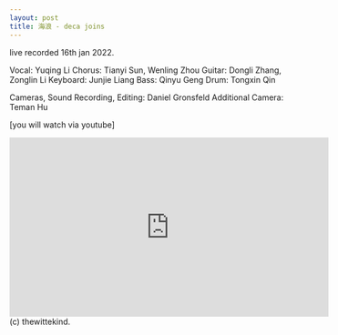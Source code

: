 ```yaml
---
layout: post
title: 海浪 - deca joins
---
```


live recorded 16th jan 2022.

Vocal: Yuqing Li
Chorus: Tianyi Sun, Wenling Zhou
Guitar: Dongli Zhang, Zonglin Li
Keyboard: Junjie Liang
Bass: Qinyu Geng
Drum: Tongxin Qin

Cameras, Sound Recording, Editing: Daniel Gronsfeld
Additional Camera: Teman Hu

[you will watch via youtube]

<iframe width="560" height="315" src="https://www.youtube.com/embed/moeyJnpg0qc" title="YouTube video player" frameborder="0" allow="accelerometer; autoplay; clipboard-write; encrypted-media; gyroscope; picture-in-picture" allowfullscreen></iframe>

<br>
(c) thewittekind.
 &nbsp;